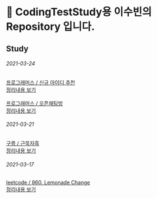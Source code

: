 # 🌱 CodingTestStudy용 이수빈의 Repository 입니다.

## Study

###### 2021-03-24
[프로그래머스 / 신규 아이디 추천](https://github.com/subin1224/CodingTest/blob/main/CodingTest/src/subin/Kakao2021_1.java)
<br>[정리내용 보기](https://bbinya.tistory.com/35?category=922724)
<br><br>
[프로그래머스 / 오픈채팅방](https://github.com/subin1224/CodingTest/blob/main/CodingTest/src/subin/Kakao2019.java)
<br>[정리내용 보기](https://bbinya.tistory.com/36?category=922724)


###### 2021-03-21
[구름 / 근묵자흑](https://github.com/subin1224/CodingTest/blob/main/CodingTest/src/subin/Black.java)
<br>[정리내용 보기](https://bbinya.tistory.com/32)

###### 2021-03-17
[leetcode / 860. Lemonade Change](https://github.com/subin1224/CodingTest/blob/main/CodingTest/src/subin/Lemonade_chanage.java)
<br>[정리내용 보기](https://bbinya.tistory.com/29)



